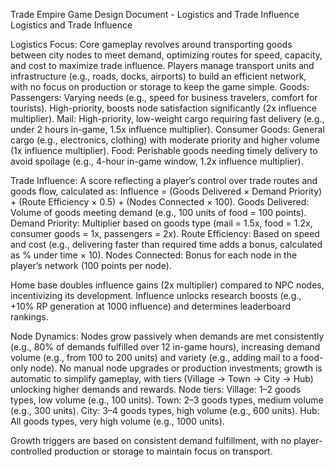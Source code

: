 Trade Empire Game Design Document - Logistics and Trade Influence
Logistics and Trade Influence

Logistics Focus: Core gameplay revolves around transporting goods between city nodes to meet demand, optimizing routes for speed, capacity, and cost to maximize trade influence. Players manage transport units and infrastructure (e.g., roads, docks, airports) to build an efficient network, with no focus on production or storage to keep the game simple.
Goods:
Passengers: Varying needs (e.g., speed for business travelers, comfort for tourists). High-priority, boosts node satisfaction significantly (2x influence multiplier).
Mail: High-priority, low-weight cargo requiring fast delivery (e.g., under 2 hours in-game, 1.5x influence multiplier).
Consumer Goods: General cargo (e.g., electronics, clothing) with moderate priority and higher volume (1x influence multiplier).
Food: Perishable goods needing timely delivery to avoid spoilage (e.g., 4-hour in-game window, 1.2x influence multiplier).


Trade Influence:
A score reflecting a player’s control over trade routes and goods flow, calculated as: Influence = (Goods Delivered × Demand Priority) + (Route Efficiency × 0.5) + (Nodes Connected × 100).
Goods Delivered: Volume of goods meeting demand (e.g., 100 units of food = 100 points).
Demand Priority: Multiplier based on goods type (mail = 1.5x, food = 1.2x, consumer goods = 1x, passengers = 2x).
Route Efficiency: Based on speed and cost (e.g., delivering faster than required time adds a bonus, calculated as % under time × 10).
Nodes Connected: Bonus for each node in the player’s network (100 points per node).


Home base doubles influence gains (2x multiplier) compared to NPC nodes, incentivizing its development.
Influence unlocks research boosts (e.g., +10% RP generation at 1000 influence) and determines leaderboard rankings.


Node Dynamics:
Nodes grow passively when demands are met consistently (e.g., 80% of demands fulfilled over 12 in-game hours), increasing demand volume (e.g., from 100 to 200 units) and variety (e.g., adding mail to a food-only node).
No manual node upgrades or production investments; growth is automatic to simplify gameplay, with tiers (Village → Town → City → Hub) unlocking higher demands and rewards.
Node tiers:
Village: 1–2 goods types, low volume (e.g., 100 units).
Town: 2–3 goods types, medium volume (e.g., 300 units).
City: 3–4 goods types, high volume (e.g., 600 units).
Hub: All goods types, very high volume (e.g., 1000 units).


Growth triggers are based on consistent demand fulfillment, with no player-controlled production or storage to maintain focus on transport.